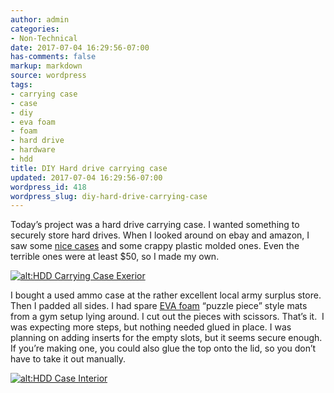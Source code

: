 ```yaml
---
author: admin
categories:
- Non-Technical
date: 2017-07-04 16:29:56-07:00
has-comments: false
markup: markdown
source: wordpress
tags:
- carrying case
- case
- diy
- eva foam
- foam
- hard drive
- hardware
- hdd
title: DIY Hard drive carrying case
updated: 2017-07-04 16:29:56-07:00
wordpress_id: 418
wordpress_slug: diy-hard-drive-carrying-case
---
```

Today’s project was a hard drive carrying case. I wanted something to securely store hard drives. When I looked around on ebay and amazon, I saw some [nice cases](https://www.amazon.com/gp/product/B007OXK0YM/ref=as_li_qf_sp_asin_il_tl?ie=UTF8&tag=za3k-20&camp=1789&creative=9325&linkCode=as2&creativeASIN=B007OXK0YM&linkId=350884a6d81cab8bc2fd02af3ba9ce42) and some crappy plastic molded ones. Even the terrible ones were at least $50, so I made my own.

[![alt:HDD Carrying Case Exerior](https://blog.za3k.com/wp-content/uploads/2017/07/1.jpg)](https://blog.za3k.com/wp-content/uploads/2017/07/1.jpg)

I bought a used ammo case at the rather excellent local army surplus store. Then I padded all sides. I had spare [EVA foam](https://en.wikipedia.org/wiki/Ethylene-vinyl_acetate) “puzzle piece” style mats from a gym setup lying around. I cut out the pieces with scissors. That’s it.  I was expecting more steps, but nothing needed glued in place. I was planning on adding inserts for the empty slots, but it seems secure enough. If you’re making one, you could also glue the top onto the lid, so you don’t have to take it out manually.

[![alt:HDD Case Interior](https://blog.za3k.com/wp-content/uploads/2017/07/2.v01.jpg)](https://blog.za3k.com/wp-content/uploads/2017/07/2.v01.jpg)
